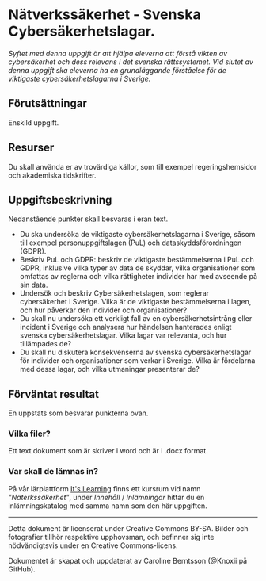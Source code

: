 # Nätverkssäkerhet - Svenska Cybersäkerhetslagar.

_Syftet med denna uppgift är att hjälpa eleverna att förstå vikten av cybersäkerhet och dess relevans i det svenska rättssystemet._ 
_Vid slutet av denna uppgift ska eleverna ha en grundläggande förståelse för de viktigaste cybersäkerhetslagarna i Sverige._

## Förutsättningar

Enskild uppgift.

## Resurser

Du skall använda er av trovärdiga källor, som till exempel regeringshemsidor och akademiska tidskrifter.

## Uppgiftsbeskrivning

Nedanstående punkter skall besvaras i eran text.

- Du ska undersöka de viktigaste cybersäkerhetslagarna i Sverige, såsom till exempel personuppgiftslagen (PuL) och dataskyddsförordningen (GDPR). 
- Beskriv PuL och GDPR: beskriv de viktigaste bestämmelserna i PuL och GDPR, inklusive vilka typer av data de skyddar, vilka organisationer som omfattas av reglerna och vilka rättigheter individer har med avseende på sin data. 
- Undersök och beskriv Cybersäkerhetslagen, som reglerar cybersäkerhet i Sverige. Vilka är de viktigaste bestämmelserna i lagen, och hur påverkar den individer och organisationer?
- Du skall nu undersöka ett verkligt fall av en cybersäkerhetsintrång eller incident i Sverige och analysera hur händelsen hanterades enligt svenska cybersäkerhetslagar. Vilka lagar var relevanta, och hur tillämpades de?
- Du skall nu diskutera konsekvenserna av svenska cybersäkerhetslagar för individer och organisationer som verkar i Sverige. Vilka är fördelarna med dessa lagar, och vilka utmaningar presenterar de?


## Förväntat resultat

En uppstats som besvarar punkterna ovan.

### Vilka filer?     

Ett text dokument som är skriver i word och är i .docx format.

### Var skall de lämnas in?

På vår lärplattform [It's Learning](https://stenungsund.itslearning.com/) finns ett kursrum vid namn _"Näterkssäkerhet"_, under _Innehåll_ / _Inlämningar_ hittar du en inlämningskatalog med samma namn som den här uppgiften.

---

Detta dokument är licenserat under Creative Commons BY-SA. Bilder och fotografier tillhör respektive upphovsman, och befinner sig inte nödvändigtsvis under en Creative Commons-licens.

Dokumentet är skapat och uppdaterat av Caroline Berntsson (@Knoxii på GitHub).

